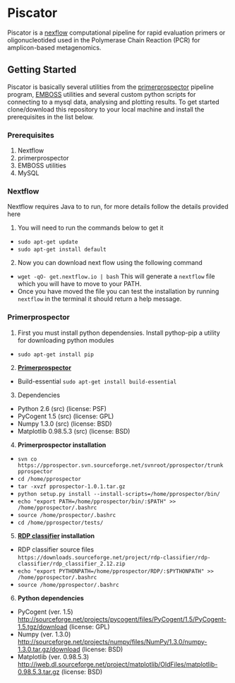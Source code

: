 # Piscator 

Piscator is a [nexflow](https://www.nextflow.io/) computational pipeline for rapid evaluation primers or oligonucleotided used in the Polymerase Chain Reaction (PCR) for amplicon-based metagenomics.

## **Getting Started**

Piscator is basically several utilities from the [primerprospector](http://pprospector.sourceforge.net) pipeline program, [EMBOSS](http://http://emboss.sourceforge.net/) utilities and several custom python scripts for connecting to a mysql data, analysing and plotting results. To get started clone/download this repository to your local machine and install the prerequisites in the list below. 

### Prerequisites
1.  Nextflow 
2.  primerprospector
3.  EMBOSS utilities
4.  MySQL


### Nextflow

Nextflow requires Java to to run, for more details follow the details provided here
1. You will need to run the commands below to get it
 * ``sudo apt-get update``
 * ``sudo apt-get install default``
2. Now you can download next flow using the following command
 * ``wget -qO- get.nextflow.io | bash``
 This will generate a ``nextflow`` file which you will have to move to your PATH.
 * Once you have moved the file you can test the installation by running ``nextflow`` in the terminal it should return a help message.  







### Primerprospector

1. First you must install python dependensies.  Install  pythop-pip a utility for downloading python modules
 * ``sudo apt-get install pip``
2. **[Primerprospector](http://pprospector.sourceforge.net/install/install.html)**
 * Build-essential ``sudo apt-get install build-essential``
3. Dependencies
 * Python 2.6 (src) (license: PSF)
 * PyCogent 1.5 (src) (license: GPL) 
 * Numpy 1.3.0 (src) (license: BSD)
 * Matplotlib 0.98.5.3 (src) (license: BSD)
4. **Primerprospector installation**
 * ``svn co https://pprospector.svn.sourceforge.net/svnroot/pprospector/trunk pprospector``
 *  ``cd /home/pprospector``
 *  ``tar -xvzf pprospector-1.0.1.tar.gz``
 *  ``python setup.py install --install-scripts=/home/pprospector/bin/``
 *  ``echo "export PATH=/home/pprospector/bin/:$PATH" >> /home/pprospector/.bashrc``
 *  ``source /home/prospector/.bashrc``
 *  ``cd /home/pprospector/tests/``

5.  **[RDP classifier](https://sourceforge.net/projects/rdp-classifier/) installation**
 * RDP classifier source files ``https://downloads.sourceforge.net/project/rdp-classifier/rdp-classifier/rdp_classifier_2.12.zip``
 * ``echo "export PYTHONPATH=/home/pprospector/RDP/:$PYTHONPATH" >> /home/pprospector/.bashrc``
 * ``source /home/pprospector/.bashrc``

6. **Python dependencies**

 * PyCogent (ver. 1.5)  http://sourceforge.net/projects/pycogent/files/PyCogent/1.5/PyCogent-1.5.tgz/download (license: GPL)
 * Numpy (ver. 1.3.0)   http://sourceforge.net/projects/numpy/files/NumPy/1.3.0/numpy-1.3.0.tar.gz/download (license: BSD)
 * Matplotlib (ver. 0.98.5.3)  http://iweb.dl.sourceforge.net/project/matplotlib/OldFiles/matplotlib-0.98.5.3.tar.gz (license: BSD)

